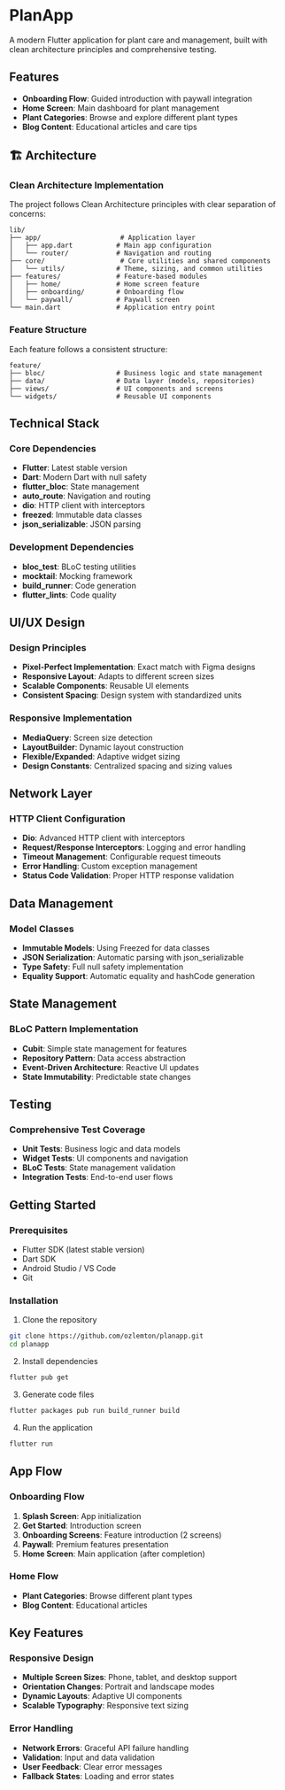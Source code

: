 # PlanApp 

A modern Flutter application for plant care and management, built with clean architecture principles and comprehensive testing.

##  Features

- **Onboarding Flow**: Guided introduction with paywall integration
- **Home Screen**: Main dashboard for plant management
- **Plant Categories**: Browse and explore different plant types
- **Blog Content**: Educational articles and care tips

## 🏗 Architecture

### Clean Architecture Implementation
The project follows Clean Architecture principles with clear separation of concerns:

```
lib/
├── app/                    # Application layer
│   ├── app.dart           # Main app configuration
│   └── router/            # Navigation and routing
├── core/                   # Core utilities and shared components
│   └── utils/             # Theme, sizing, and common utilities
├── features/              # Feature-based modules
│   ├── home/              # Home screen feature
│   ├── onboarding/        # Onboarding flow
│   └── paywall/           # Paywall screen
└── main.dart              # Application entry point
```

### Feature Structure
Each feature follows a consistent structure:
```
feature/
├── bloc/                  # Business logic and state management
├── data/                  # Data layer (models, repositories)
├── views/                 # UI components and screens
└── widgets/               # Reusable UI components
```

##  Technical Stack

### Core Dependencies
- **Flutter**: Latest stable version
- **Dart**: Modern Dart with null safety
- **flutter_bloc**: State management
- **auto_route**: Navigation and routing
- **dio**: HTTP client with interceptors
- **freezed**: Immutable data classes
- **json_serializable**: JSON parsing

### Development Dependencies
- **bloc_test**: BLoC testing utilities
- **mocktail**: Mocking framework
- **build_runner**: Code generation
- **flutter_lints**: Code quality

##  UI/UX Design

### Design Principles
- **Pixel-Perfect Implementation**: Exact match with Figma designs
- **Responsive Layout**: Adapts to different screen sizes
- **Scalable Components**: Reusable UI elements
- **Consistent Spacing**: Design system with standardized units

### Responsive Implementation
- **MediaQuery**: Screen size detection
- **LayoutBuilder**: Dynamic layout construction
- **Flexible/Expanded**: Adaptive widget sizing
- **Design Constants**: Centralized spacing and sizing values

##  Network Layer

### HTTP Client Configuration
- **Dio**: Advanced HTTP client with interceptors
- **Request/Response Interceptors**: Logging and error handling
- **Timeout Management**: Configurable request timeouts
- **Error Handling**: Custom exception management
- **Status Code Validation**: Proper HTTP response validation



##  Data Management

### Model Classes
- **Immutable Models**: Using Freezed for data classes
- **JSON Serialization**: Automatic parsing with json_serializable
- **Type Safety**: Full null safety implementation
- **Equality Support**: Automatic equality and hashCode generation



##  State Management

### BLoC Pattern Implementation
- **Cubit**: Simple state management for features
- **Repository Pattern**: Data access abstraction
- **Event-Driven Architecture**: Reactive UI updates
- **State Immutability**: Predictable state changes



##  Testing

### Comprehensive Test Coverage
- **Unit Tests**: Business logic and data models
- **Widget Tests**: UI components and navigation
- **BLoC Tests**: State management validation
- **Integration Tests**: End-to-end user flows



##  Getting Started

### Prerequisites
- Flutter SDK (latest stable version)
- Dart SDK
- Android Studio / VS Code
- Git

### Installation
1. Clone the repository
```bash
git clone https://github.com/ozlemton/planapp.git
cd planapp
```

2. Install dependencies
```bash
flutter pub get
```

3. Generate code files
```bash
flutter packages pub run build_runner build
```

4. Run the application
```bash
flutter run
```

##  App Flow

### Onboarding Flow
1. **Splash Screen**: App initialization
2. **Get Started**: Introduction screen
3. **Onboarding Screens**: Feature introduction (2 screens)
4. **Paywall**: Premium features presentation
5. **Home Screen**: Main application (after completion)

### Home Flow
- **Plant Categories**: Browse different plant types
- **Blog Content**: Educational articles


##  Key Features

### Responsive Design
- **Multiple Screen Sizes**: Phone, tablet, and desktop support
- **Orientation Changes**: Portrait and landscape modes
- **Dynamic Layouts**: Adaptive UI components
- **Scalable Typography**: Responsive text sizing

### Error Handling
- **Network Errors**: Graceful API failure handling
- **Validation**: Input and data validation
- **User Feedback**: Clear error messages
- **Fallback States**: Loading and error states


